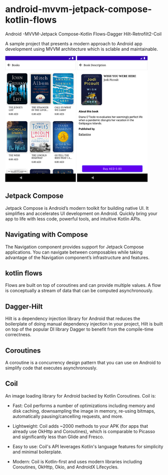 # android-mvvm-jetpack-compose-kotlin-flows
Android -MVVM-Jetpack Compose-Kotlin Flows-Dagger Hilt-Retrofilt2-Coil

A sample project that presents a modern approach to Android app development using MVVM architecture which is sclable and maintainable.


<img src="book_list.png" height="400" alt="Screenshot"/> <img src="book_detail.png" height="400" alt="Screenshot"/>

## Jetpack Compose
Jetpack Compose is Android’s modern toolkit for building native UI. It simplifies and accelerates UI development on Android. Quickly bring your app to life with less code, powerful tools, and intuitive Kotlin APIs.

## Navigating with Compose
The Navigation component provides support for Jetpack Compose applications. You can navigate between composables while taking advantage of the Navigation component’s infrastructure and features.


## kotlin flows
Flows are built on top of coroutines and can provide multiple values. A flow is conceptually a stream of data that can be computed asynchronously. 

## Dagger-Hilt
Hilt is a dependency injection library for Android that reduces the boilerplate of doing manual dependency injection in your project,
Hilt is built on top of the popular DI library Dagger to benefit from the compile-time correctness.

## Coroutines
A coroutine is a concurrency design pattern that you can use on Android to simplify code that executes asynchronously.

## Coil
An image loading library for Android backed by Kotlin Coroutines. Coil is:

- Fast:
Coil performs a number of optimizations including memory and disk caching, downsampling the image in memory, re-using bitmaps, automatically pausing/cancelling requests, and more.

- Lightweight:
Coil adds ~2000 methods to your APK (for apps that already use OkHttp and Coroutines), which is comparable to Picasso and significantly less than Glide and Fresco.

- Easy to use:
Coil's API leverages Kotlin's language features for simplicity and minimal boilerplate.

- Modern:
Coil is Kotlin-first and uses modern libraries including Coroutines, OkHttp, Okio, and AndroidX Lifecycles.

